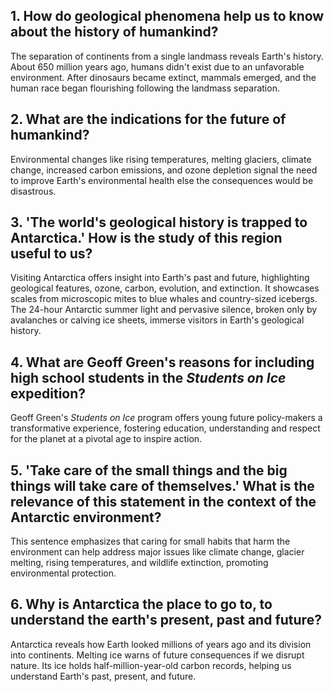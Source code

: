 ## 1. How do geological phenomena help us to know about the history of humankind? 
The separation of continents from a single landmass reveals Earth's history. About 650 million years ago, humans didn't exist due to an unfavorable environment. After dinosaurs became extinct, mammals emerged, and the human race began flourishing following the landmass separation.

## 2. What are the indications for the future of humankind? 
Environmental changes like rising temperatures, melting glaciers, climate change, increased carbon emissions, and ozone depletion signal the need to improve Earth's environmental health else the consequences would be disastrous.

## 3. 'The world's geological history is trapped to Antarctica.' How is the study of this region useful to us? 
Visiting Antarctica offers insight into Earth's past and future, highlighting geological features, ozone, carbon, evolution, and extinction. It showcases scales from microscopic mites to blue whales and country-sized icebergs. The 24-hour Antarctic summer light and pervasive silence, broken only by avalanches or calving ice sheets, immerse visitors in Earth's geological history.

## 4. What are Geoff Green's reasons for including high school students in the *Students on Ice* expedition? 
Geoff Green's *Students on Ice* program offers young future policy-makers a transformative experience, fostering education, understanding and respect for the planet at a pivotal age to inspire action.

## 5. 'Take care of the small things and the big things will take care of themselves.' What is the relevance of this statement in the context of the Antarctic environment? 
This sentence emphasizes that caring for small habits that harm the environment can help address major issues like climate change, glacier melting, rising temperatures, and wildlife extinction, promoting environmental protection.

## 6. Why is Antarctica the place to go to, to understand the earth's present, past and future? 
Antarctica reveals how Earth looked millions of years ago and its division into continents. Melting ice warns of future consequences if we disrupt nature. Its ice holds half-million-year-old carbon records, helping us understand Earth's past, present, and future.